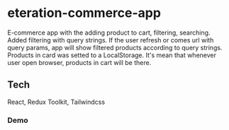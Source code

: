 # eteration-commerce-app
E-commerce app with the adding product to cart, filtering, searching. Added filtering with query strings. If the user refresh or comes url with query params, app will show filtered products according to query strings. 
Products in card was setted to a LocalStorage. It's mean that whenever user open browser, products in cart will be there.

## Tech
React, Redux Toolkit, Tailwindcss

### Demo
